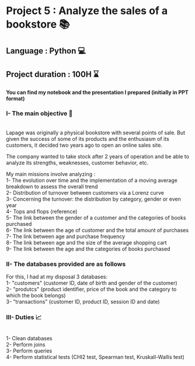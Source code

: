 # Project 5 : Analyze the sales of a bookstore 📚
## Language : Python 💻
## Project duration : 100H ⌛
#### You can find my notebook and the presentation I prepared (initially in PPT format)

### I- The main objective 🎯

<br/> Lapage was originally a physical bookstore with several points of sale. But given the success of some of its products and the enthusiasm of its customers, 
it decided two years ago to open an online sales site.

The company wanted to take stock after 2 years of operation and be able to analyze its strengths, weaknesses, customer behavior, etc.

My main missions involve analyzing : 
<br/> 1- The evolution over time and the implementation of a moving average breakdown to assess the overall trend
<br/> 2- Distribution of turnover between customers via a Lorenz curve
<br/> 3- Concerning the turnover: the distribution by category, gender or even year
<br/> 4- Tops and flops (reference)
<br/> 5- The link between the gender of a customer and the categories of books purchased
<br/> 6- The link between the age of customer and the total amount of purchases
<br/> 7- The link between age and purchase frequency
<br/> 8- The link between age and the size of the average shopping cart
<br/> 9- The link between the age and the categories of books purchased


### II- The databases provided are as follows

For this, I had at my disposal 3 databases:
<br/> 1- "customers" (customer ID, date of birth and gender of the customer)
<br/> 2- "produtcs" (product identifier, price of the book and the category to which the book belongs)
<br/> 3- "transactions" (customer ID, product ID, session ID and date)

### III- Duties 📈

<br/> 1- Clean databases
<br/> 2- Perform joins
<br/> 3- Perform queries
<br/> 4- Perform statistical tests (CHI2 test, Spearman test, Kruskall-Wallis test)

